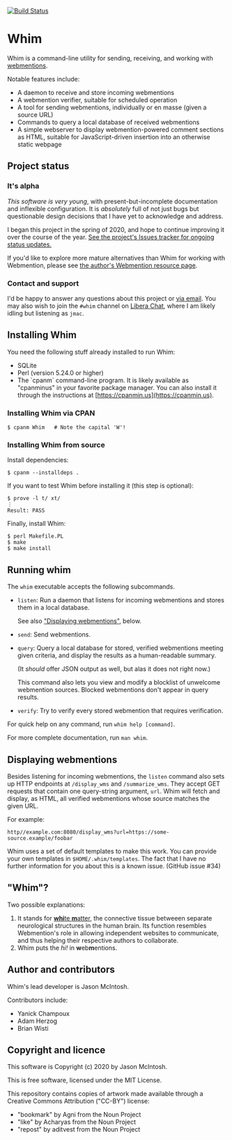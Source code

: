 [![Build Status](https://travis-ci.com/jmacdotorg/whim.svg?branch=master)](https://travis-ci.com/jmacdotorg/whim)
# Whim

Whim is a command-line utility for sending, receiving, and working with [webmentions](https://jmac.org/webmention/).

Notable features include:

- A daemon to receive and store incoming webmentions
- A webmention verifier, suitable for scheduled operation
- A tool for sending webmentions, individually or en masse (given a source URL)
- Commands to query a local database of received webmentions
- A simple webserver to display webmention-powered comment sections as HTML, suitable for JavaScript-driven insertion into an otherwise static webpage

## Project status

### It's alpha

_This software is very young_, with present-but-incomplete documentation and inflexible configuration. It is _absolutely_ full of not just bugs but questionable design decisions that I have yet to acknowledge and address.

I began this project in the spring of 2020, and hope to continue improving it over the course of the year. [See the project's Issues tracker for ongoing status updates.](https://github.com/jmacdotorg/whim/issues)

If you'd like to explore more mature alternatives than Whim for working with Webmention, please see [the author's Webmention resource page](https://jmac.org/webmention).

### Contact and support

I'd be happy to answer any questions about this project or [via email](mailto:jmac@jmac.org). You may also wish to join the `#whim` channel on [Libera Chat](https://libera.chat), where I am likely idling but listening as `jmac`.

## Installing Whim

You need the following stuff already installed to run Whim:

- SQLite
- Perl (version 5.24.0 or higher)
- The \`cpanm\` command-line program. It is likely available as "cpanminus" in your favorite package manager. You can also install it through the instructions at [https://cpanmin.us](https://cpanmin.us).

### Installing Whim via CPAN

    $ cpanm Whim   # Note the capital 'W'!

### Installing Whim from source

Install dependencies:

    $ cpanm --installdeps .
    

If you want to test Whim before installing it (this step is optional):

    $ prove -l t/ xt/
    ⋮
    Result: PASS

Finally, install Whim:

    $ perl Makefile.PL
    $ make
    $ make install

## Running whim

The `whim` executable accepts the following subcommands.

- `listen`: Run a daemon that listens for incoming webmentions and stores them in a local database.

    See also ["Displaying webmentions"](#displaying-webmentions), below.

- `send`: Send webmentions.
- `query`: Query a local database for stored, verified webmentions meeting given criteria, and display the results as a human-readable summary.

    (It _should_ offer JSON output as well, but alas it does not right now.)

    This command also lets you view and modify a blocklist of unwelcome webmention sources. Blocked webmentions don't appear in query results.

- `verify`: Try to verify every stored webmention that requires verification.

For quick help on any command, run `whim help [command]`.

For more complete documentation, run `man whim`.

## Displaying webmentions

Besides listening for incoming webmentions, the `listen` command also sets up HTTP endpoints at `/display_wms` and `/summarize_wms`. They accept GET requests that contain one query-string argument, `url`. Whim will fetch and display, as HTML, all verified webmentions whose source matches the given URL.

For example:

    http//example.com:8080/display_wms?url=https://some-source.example/foobar

Whim uses a set of default templates to make this work. You can provide your own templates in `$HOME/.whim/templates`. The fact that I have no further information for you about this is a known issue. (GitHub issue #34)

## "Whim"?

Two possible explanations:

1. It stands for [**whi**te **m**atter](https://en.wikipedia.org/wiki/White_matter), the connective tissue betweeen separate neurological structures in the human brain. Its function resembles Webmention's role in allowing independent websites to communicate, and thus helping their respective authors to collaborate.
2. Whim puts the _hi!_ in **w**eb**m**entions.

## Author and contributors

Whim's lead developer is Jason McIntosh.

Contributors include:

- Yanick Champoux
- Adam Herzog
- Brian Wisti

## Copyright and licence

This software is Copyright (c) 2020 by Jason McIntosh.

This is free software, licensed under the MIT License.

This repository contains copies of artwork made available through a Creative Commons Attribution ("CC-BY") license:

- "bookmark" by Agni from the Noun Project
- "like" by Acharyas from the Noun Project
- "repost" by aditvest from the Noun Project
